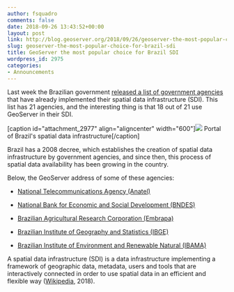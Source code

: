 ```yaml
---
author: fsquadro
comments: false
date: 2018-09-26 13:43:52+00:00
layout: post
link: http://blog.geoserver.org/2018/09/26/geoserver-the-most-popular-choice-for-brazil-sdi/
slug: geoserver-the-most-popular-choice-for-brazil-sdi
title: GeoServer the most popular choice for Brazil SDI
wordpress_id: 2975
categories:
- Announcements
---
```


Last week the Brazilian government [released a list of government agencies](https://visualizador.inde.gov.br/) that have already implemented their spatial data infrastructure (SDI). This list has 21 agencies, and the interesting thing is that 18 out of 21 use GeoServer in their SDI.

[caption id="attachment_2977" align="aligncenter" width="600"][![](http://blog.geoserver.org/wp-content/uploads/2018/09/portal_inde_600px.png)](http://blog.geoserver.org/wp-content/uploads/2018/09/portal_inde_600px.png) Portal of Brazil's spatial data infrastructure[/caption]

Brazil has a 2008 decree, which establishes the creation of spatial data infrastructure by government agencies, and since then, this process of spatial data availability has been growing in the country.

Below, the GeoServer address of some of these agencies:



 	
  * [National Telecommunications Agency (Anatel)](http://sistemas.anatel.gov.br:80/geoserver/)

 	
  * [National Bank for Economic and Social Development (BNDES)](http://www.geoservicos.inde.gov.br/geoserver/)

 	
  * [Brazilian Agricultural Research Corporation (Embrapa)](http://geoinfo.cnpm.embrapa.br/geoserver/)

 	
  * [Brazilian Institute of Geography and Statistics (IBGE)](http://geoservicos.ibge.gov.br/geoserver/)

 	
  * [Brazilian Institute of Environment and Renewable Natural (IBAMA)](http://siscom.ibama.gov.br/geoserver/)


A spatial data infrastructure (SDI) is a data infrastructure implementing a framework of geographic data, metadata, users and tools that are interactively connected in order to use spatial data in an efficient and flexible way ([Wikipedia](https://en.wikipedia.org/wiki/Spatial_data_infrastructure), 2018).
